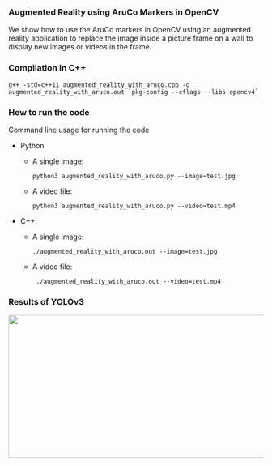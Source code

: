 ### Augmented Reality using AruCo Markers in OpenCV

We show how to use the AruCo markers in OpenCV using an augmented reality application to replace the image inside a picture frame on a wall to display new images or videos in the frame.

### Compilation in C++

```
g++ -std=c++11 augmented_reality_with_aruco.cpp -o augmented_reality_with_aruco.out `pkg-config --cflags --libs opencv4`
```

### How to run the code

Command line usage for running the code

* Python

  * A single image:
    	
    ```
    python3 augmented_reality_with_aruco.py --image=test.jpg
    ```
    
  * A video file:

    ```
    python3 augmented_reality_with_aruco.py --video=test.mp4
    ```       

* C++:

  * A single image:
        
    ```
    ./augmented_reality_with_aruco.out --image=test.jpg
    ```

  * A video file:

    ```
     ./augmented_reality_with_aruco.out --video=test.mp4
    ```

### Results of YOLOv3
<img src = "./augmented-reality-example.jpg" width = 1000 height = 282/>
